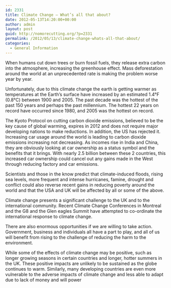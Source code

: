 ```yaml
---
id: 2331
title: Climate Change – What’s all that about?
date: 2012-05-13T14:20:00+00:00
author: admin
layout: post
guid: http://nomorecutting.org/?p=2331
permalink: /2012/05/13/climate-change-whats-all-that-about/
categories:
  - General Information
---
```

When humans cut down trees or burn fossil fuels, they release extra carbon into the atmosphere, increasing the greenhouse effect. Mass deforestation around the world at an unprecedented rate is making the problem worse year by year.

Unfortunately, due to this climate change the earth is getting warmer as temperatures at the Earth&#8217;s surface have increased by an estimated 1.4°F (0.8°C) between 1900 and 2005. The past decade was the hottest of the past 150 years and perhaps the past millennium. The hottest 22 years on record have occurred since 1980, and 2005 was the hottest on record.

The Kyoto Protocol on cutting carbon dioxide emissions, believed to be the key cause of global warming, expires in 2012 and does not require major developing nations to make reductions. In addition, the US has rejected it. Increasing car usage around the world is leading to carbon dioxide emissions increasing not decreasing. As incomes rise in India and China, they are obviously looking at car ownership as a status symbol and the benefits that it brings. With nearly 2.5 billion between these 2 countries, this increased car ownership could cancel out any gains made in the West through reducing factory and car emissions.
  
Scientists and those in the know predict that climate-induced floods, rising sea levels, more frequent and intense hurricanes, famine, drought and conflict could also reverse recent gains in reducing poverty around the world and that the USA and UK will be affected by all or some of the above.

Climate change presents a significant challenge to the UK and to the international community. Recent Climate Change Conferences in Montreal and the G8 and the Glen eagles Summit have attempted to co-ordinate the international response to climate change.
  
There are also enormous opportunities if we are willing to take action. Government, business and individuals all have a part to play, and all of us will benefit from rising to the challenge of reducing the harm to the environment.

While some of the effects of climate change may be positive, such as longer growing seasons in certain countries and longer, hotter summers in the UK. These positive impacts are unlikely to be sustained as the globe continues to warm. Similarly, many developing countries are even more vulnerable to the adverse impacts of climate change and less able to adapt due to lack of money and will power